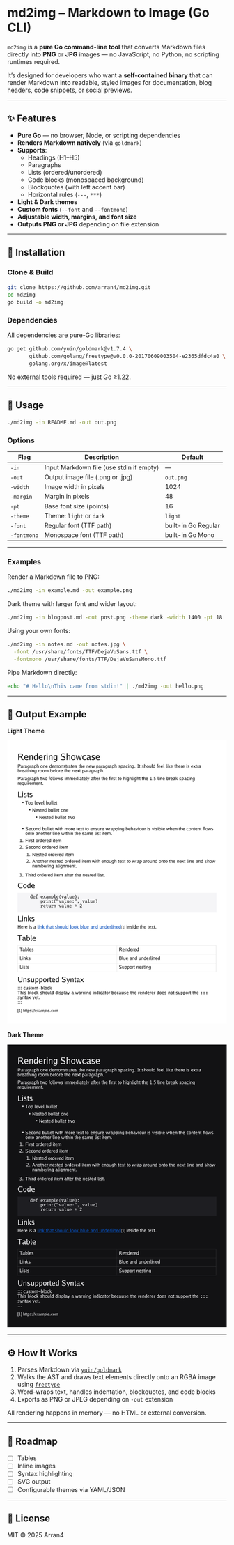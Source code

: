 # md2img – Markdown to Image (Go CLI)

`md2img` is a **pure Go command-line tool** that converts Markdown files directly into **PNG** or **JPG** images — no JavaScript, no Python, no scripting runtimes required.

It’s designed for developers who want a **self-contained binary** that can render Markdown into readable, styled images for documentation, blog headers, code snippets, or social previews.

---

## ✨ Features

- **Pure Go** — no browser, Node, or scripting dependencies
- **Renders Markdown natively** (via `goldmark`)
- **Supports**:
    - Headings (H1–H5)
    - Paragraphs
    - Lists (ordered/unordered)
    - Code blocks (monospaced background)
    - Blockquotes (with left accent bar)
    - Horizontal rules (`---`, `***`)
- **Light & Dark themes**
- **Custom fonts** (`--font` and `--fontmono`)
- **Adjustable width, margins, and font size**
- **Outputs PNG or JPG** depending on file extension

---

## 🧱 Installation

### Clone & Build

```bash
git clone https://github.com/arran4/md2img.git
cd md2img
go build -o md2img
```

### Dependencies

All dependencies are pure-Go libraries:

```bash
go get github.com/yuin/goldmark@v1.7.4 \
       github.com/golang/freetype@v0.0.0-20170609003504-e2365dfdc4a0 \
       golang.org/x/image@latest
```

No external tools required — just Go ≥1.22.

---

## 🚀 Usage

```bash
./md2img -in README.md -out out.png
```

### Options

| Flag | Description | Default |
|------|--------------|----------|
| `-in` | Input Markdown file (use stdin if empty) | — |
| `-out` | Output image file (.png or .jpg) | `out.png` |
| `-width` | Image width in pixels | 1024 |
| `-margin` | Margin in pixels | 48 |
| `-pt` | Base font size (points) | 16 |
| `-theme` | Theme: `light` or `dark` | `light` |
| `-font` | Regular font (TTF path) | built-in Go Regular |
| `-fontmono` | Monospace font (TTF path) | built-in Go Mono |

---

### Examples

Render a Markdown file to PNG:

```bash
./md2img -in example.md -out example.png
```

Dark theme with larger font and wider layout:

```bash
./md2img -in blogpost.md -out post.png -theme dark -width 1400 -pt 18
```

Using your own fonts:

```bash
./md2img -in notes.md -out notes.jpg \
  -font /usr/share/fonts/TTF/DejaVuSans.ttf \
  -fontmono /usr/share/fonts/TTF/DejaVuSansMono.ttf
```

Pipe Markdown directly:

```bash
echo "# Hello\nThis came from stdin!" | ./md2img -out hello.png
```

---

## 🧩 Output Example

**Light Theme**

![Light example](examples/light-example.png)

**Dark Theme**

![Dark example](examples/dark-example.png)

---

## ⚙️ How It Works

1. Parses Markdown via [`yuin/goldmark`](https://github.com/yuin/goldmark)
2. Walks the AST and draws text elements directly onto an RGBA image using [`freetype`](https://pkg.go.dev/github.com/golang/freetype)
3. Word-wraps text, handles indentation, blockquotes, and code blocks
4. Exports as PNG or JPEG depending on `-out` extension

All rendering happens in memory — no HTML or external conversion.

---

## 🧠 Roadmap

- [ ] Tables
- [ ] Inline images
- [ ] Syntax highlighting
- [ ] SVG output
- [ ] Configurable themes via YAML/JSON

---

## 🪪 License

MIT © 2025 Arran4

